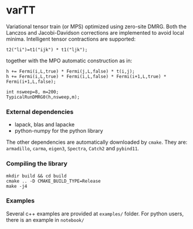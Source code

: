 # varTT

Variational tensor train (or MPS) optimized using zero-site DMRG.
Both the Lanczos and Jacobi-Davidson corrections are implemented to avoid local minima.
Intelligent tensor contractions are supported:

```
t2("li")=t1("ijk") * t1("ljk");
```

together with the MPO automatic construction as in:

```
h += Fermi(i,L,true) * Fermi(j,L,false) * t(i,j);
h += Fermi(i,L,true) * Fermi(i,L,false) * Fermi(i+1,L,true) * Fermi(i+1,L,false);

int nsweep=8, m=200;
TypicalRunDMRG0(h,nsweep,m);
```

### External dependencies

- lapack, blas and lapacke
- python-numpy for the python library

The other dependencies are automatically downloaded by `cmake`. They are: `armadillo`, `carma`, `eigen3`, `Spectra`, `Catch2` and `pybind11`.

### Compiling the library

```
mkdir build && cd build
cmake .. -D CMAKE_BUILD_TYPE=Release
make -j4
```

### Examples

Several c++ examples are provided at `examples/` folder. For python users, there is an example in `notebook/`

